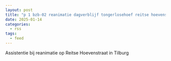 ```yaml
---
layout: post
title: "p 1 bzb-02 reanimatie dagverblijf tongerlosehoef reitse hoevenstraat tilburg 209433"
date: 2025-01-14
categories: 
  - rss
tags: 
  - feed
---
```


Assistentie bij reanimatie op Reitse Hoevenstraat in Tilburg
